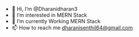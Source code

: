 - 👋 Hi, I’m @Dharanidharan3
- 👀 I’m interested in MERN Stack
- 🌱 I’m currently Working MERN Stack
- 📫 How to reach me dharanisenthil64@gmail.com

<!---
Dharanidharan3/Dharanidharan3 is a ✨ special ✨ repository because its `README.md` (this file) appears on your GitHub profile.
You can click the Preview link to take a look at your changes.
--->
